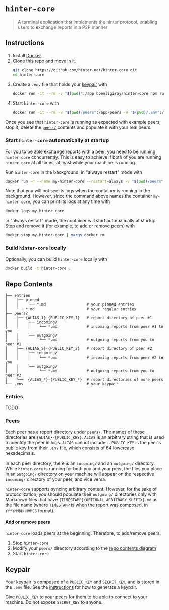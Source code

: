 # `hinter-core`

> A terminal application that implements the hinter protocol, enabling users to exchange reports in a P2P manner

## Instructions

1. Install [Docker](https://docs.docker.com/engine/install/).
2. Clone this repo and move in it.
    ```sh
    git clone https://github.com/hinter-net/hinter-core.git
    cd hinter-core
    ```
3. Create a `.env` file that holds your [keypair](#keypair) with
    ```sh
    docker run -it --rm -v "$(pwd)":/app bbenligiray/hinter-core npm run generate-keys
    ```
4. Start `hinter-core` with
    ```sh
    docker run -it --rm -v "$(pwd)/peers":/app/peers -v "$(pwd)/.env":/app/.env bbenligiray/hinter-core
    ```

Once you see that `hinter-core` is running as expected with example peers, stop it, delete the [`peers/`](#peers) contents and populate it with your real peers.

### Start `hinter-core` automatically at startup

For you to be able exchange reports with a peer, you need to be running `hinter-core` concurrently.
This is easy to achieve if both of you are running `hinter-core` at all times, at least while your machine is running.

Run `hinter-core` in the background, in "always restart" mode with
```sh
docker run -d --name my-hinter-core --restart=always -v "$(pwd)/peers":/app/peers -v "$(pwd)/.env":/app/.env bbenligiray/hinter-core
```

Note that you will not see its logs when the container is running in the background.
However, since the command above names the container `my-hinter-core`, you can print its logs at any time with
```sh
docker logs my-hinter-core
```

In "always restart" mode, the container will start automatically at startup.
Stop and remove it (for example, to [add or remove peers](#add-or-remove-peers)) with
```sh
docker stop my-hinter-core | xargs docker rm
```

### Build `hinter-core` locally

Optionally, you can build `hinter-core` locally with
```sh
docker build -t hinter-core .
```
## Repo Contents

```
├── entries
│    ├── pinned
│    │    └── *.md                  # your pinned entries
│    └── *.md                       # your regular entries
├── peers/
│    ├── {ALIAS_1}-{PUBLIC_KEY_1}   # report directory of peer #1
│    │    ├── incoming/
│    │    │    └── *.md             # incoming reports from peer #1 to you
│    │    └── outgoing/
│    │         └── *.md             # outgoing reports from you to peer #1
│    ├── {ALIAS_2}-{PUBLIC_KEY_2}   # report directory of peer #2
│    │    ├── incoming/
│    │    │    └── *.md             # incoming reports from peer #2 to you
│    │    └── outgoing/
│    │         └── *.md             # outgoing reports from you to peer #2
│    └──  {ALIAS_*}-{PUBLIC_KEY_*}  # report directories of more peers
└── .env                            # your keypair
```

### Entries

TODO

### Peers

Each peer has a report directory under `peers/`.
The names of these directories are `{ALIAS}-{PUBLIC_KEY}`.
`ALIAS` is an arbitrary string that is used to identify the peer in logs.
`ALIAS` cannot include `-`.
`PUBLIC_KEY` is the peer's [public key](#keypair) from their `.env` file, which consists of 64 lowercase hexadecimals.

In each peer directory, there is an `incoming/` and an `outgoing/` directory.
While `hinter-core` is running for both you and your peer, the files you place in an `outgoing/` directory on your machine will appear on the respective `incoming/` directory of your peer, and vice versa.

`hinter-core` supports syncing arbitrary content.
However, for the sake of protocolization, you should populate their `outgoing/` directories only with Markdown files that have `{TIMESTAMP}{OPTIONAL_ARBITRARY_SUFFIX}.md` as the file name (where `TIMESTAMP` is when the report was composed, in `YYYYMMDDHHMMSS` format).

#### Add or remove peers

`hinter-core` loads peers at the beginning.
Therefore, to add/remove peers:
1. Stop `hinter-core`
2. Modify your `peers/` directory according to the [repo contents diagram](#repo-contents)
3. Start `hinter-core`

## Keypair

Your keypair is composed of a `PUBLIC_KEY` and `SECRET_KEY`, and is stored in the `.env` file.
See the [instructions](#instructions) for how to generate a keypair.

Give `PUBLIC_KEY` to your peers for them to be able to connect to your machine.
Do not expose `SECRET_KEY` to anyone.
